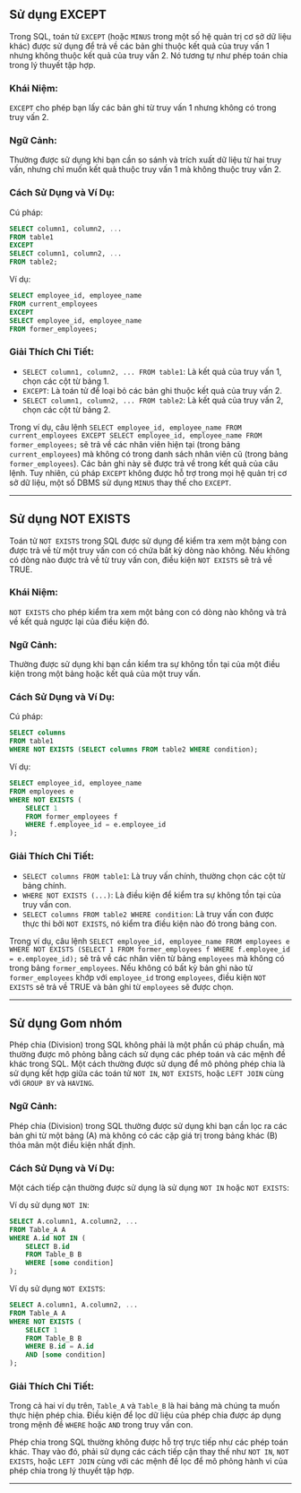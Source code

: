 ## Sử dụng EXCEPT

Trong SQL, toán tử `EXCEPT` (hoặc `MINUS` trong một số hệ quản trị cơ sở dữ liệu khác) được sử dụng để trả về các bản ghi thuộc kết quả của truy vấn 1 nhưng không thuộc kết quả của truy vấn 2. Nó tương tự như phép toán chia trong lý thuyết tập hợp.

### Khái Niệm:

`EXCEPT` cho phép bạn lấy các bản ghi từ truy vấn 1 nhưng không có trong truy vấn 2.

### Ngữ Cảnh:

Thường được sử dụng khi bạn cần so sánh và trích xuất dữ liệu từ hai truy vấn, nhưng chỉ muốn kết quả thuộc truy vấn 1 mà không thuộc truy vấn 2.

### Cách Sử Dụng và Ví Dụ:

Cú pháp:

```sql
SELECT column1, column2, ...
FROM table1
EXCEPT
SELECT column1, column2, ...
FROM table2;
```

Ví dụ:

```sql
SELECT employee_id, employee_name
FROM current_employees
EXCEPT
SELECT employee_id, employee_name
FROM former_employees;
```

### Giải Thích Chi Tiết:

- `SELECT column1, column2, ... FROM table1`: Là kết quả của truy vấn 1, chọn các cột từ bảng 1.
- `EXCEPT`: Là toán tử để loại bỏ các bản ghi thuộc kết quả của truy vấn 2.
- `SELECT column1, column2, ... FROM table2`: Là kết quả của truy vấn 2, chọn các cột từ bảng 2.

Trong ví dụ, câu lệnh `SELECT employee_id, employee_name FROM current_employees EXCEPT SELECT employee_id, employee_name FROM former_employees;` sẽ trả về các nhân viên hiện tại (trong bảng `current_employees`) mà không có trong danh sách nhân viên cũ (trong bảng `former_employees`). Các bản ghi này sẽ được trả về trong kết quả của câu lệnh. Tuy nhiên, cú pháp `EXCEPT` không được hỗ trợ trong mọi hệ quản trị cơ sở dữ liệu, một số DBMS sử dụng `MINUS` thay thế cho `EXCEPT`.

---

## Sử dụng NOT EXISTS

Toán tử `NOT EXISTS` trong SQL được sử dụng để kiểm tra xem một bảng con được trả về từ một truy vấn con có chứa bất kỳ dòng nào không. Nếu không có dòng nào được trả về từ truy vấn con, điều kiện `NOT EXISTS` sẽ trả về TRUE.

### Khái Niệm:

`NOT EXISTS` cho phép kiểm tra xem một bảng con có dòng nào không và trả về kết quả ngược lại của điều kiện đó.

### Ngữ Cảnh:

Thường được sử dụng khi bạn cần kiểm tra sự không tồn tại của một điều kiện trong một bảng hoặc kết quả của một truy vấn.

### Cách Sử Dụng và Ví Dụ:

Cú pháp:

```sql
SELECT columns
FROM table1
WHERE NOT EXISTS (SELECT columns FROM table2 WHERE condition);
```

Ví dụ:

```sql
SELECT employee_id, employee_name
FROM employees e
WHERE NOT EXISTS (
    SELECT 1
    FROM former_employees f
    WHERE f.employee_id = e.employee_id
);
```

### Giải Thích Chi Tiết:

- `SELECT columns FROM table1`: Là truy vấn chính, thường chọn các cột từ bảng chính.
- `WHERE NOT EXISTS (...)`: Là điều kiện để kiểm tra sự không tồn tại của truy vấn con.
- `SELECT columns FROM table2 WHERE condition`: Là truy vấn con được thực thi bởi `NOT EXISTS`, nó kiểm tra điều kiện nào đó trong bảng con.

Trong ví dụ, câu lệnh `SELECT employee_id, employee_name FROM employees e WHERE NOT EXISTS (SELECT 1 FROM former_employees f WHERE f.employee_id = e.employee_id);` sẽ trả về các nhân viên từ bảng `employees` mà không có trong bảng `former_employees`. Nếu không có bất kỳ bản ghi nào từ `former_employees` khớp với `employee_id` trong `employees`, điều kiện `NOT EXISTS` sẽ trả về TRUE và bản ghi từ `employees` sẽ được chọn.

---

## Sử dụng Gom nhóm

Phép chia (Division) trong SQL không phải là một phần cú pháp chuẩn, mà thường được mô phỏng bằng cách sử dụng các phép toán và các mệnh đề khác trong SQL. Một cách thường được sử dụng để mô phỏng phép chia là sử dụng kết hợp giữa các toán tử `NOT IN`, `NOT EXISTS`, hoặc `LEFT JOIN` cùng với `GROUP BY` và `HAVING`.

### Ngữ Cảnh:

Phép chia (Division) trong SQL thường được sử dụng khi bạn cần lọc ra các bản ghi từ một bảng (A) mà không có các cặp giá trị trong bảng khác (B) thỏa mãn một điều kiện nhất định.

### Cách Sử Dụng và Ví Dụ:

Một cách tiếp cận thường được sử dụng là sử dụng `NOT IN` hoặc `NOT EXISTS`:

Ví dụ sử dụng `NOT IN`:

```sql
SELECT A.column1, A.column2, ...
FROM Table_A A
WHERE A.id NOT IN (
    SELECT B.id
    FROM Table_B B
    WHERE [some condition]
);
```

Ví dụ sử dụng `NOT EXISTS`:

```sql
SELECT A.column1, A.column2, ...
FROM Table_A A
WHERE NOT EXISTS (
    SELECT 1
    FROM Table_B B
    WHERE B.id = A.id
    AND [some condition]
);
```

### Giải Thích Chi Tiết:

Trong cả hai ví dụ trên, `Table_A` và `Table_B` là hai bảng mà chúng ta muốn thực hiện phép chia. Điều kiện để lọc dữ liệu của phép chia được áp dụng trong mệnh đề `WHERE` hoặc `AND` trong truy vấn con.

Phép chia trong SQL thường không được hỗ trợ trực tiếp như các phép toán khác. Thay vào đó, phải sử dụng các cách tiếp cận thay thế như `NOT IN`, `NOT EXISTS`, hoặc `LEFT JOIN` cùng với các mệnh đề lọc để mô phỏng hành vi của phép chia trong lý thuyết tập hợp.

---
